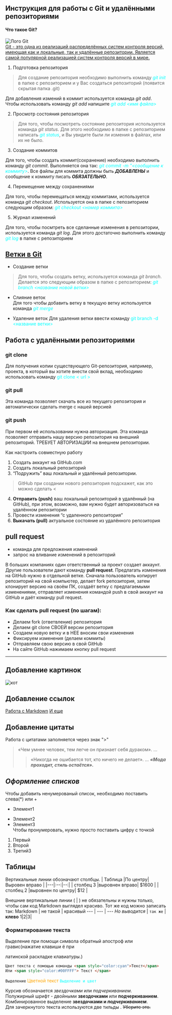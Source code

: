 ## Инструкция для работы с Git и удалёнными репозиториями
#### Что такое Git?

![Лого Git](https://upload.wikimedia.org/wikipedia/commons/thumb/e/e0/Git-logo.svg/640px-Git-logo.svg.png)  
[Git - это одна из реализаций распределённых систем контроля версий, имеющая как и локальные, так и удалённые репозитории. Является самой популярной реализацией систем контроля версий в мире.](https://git-scm.com/book/ru/v2/Введение-Что-такое-Git%3F)
1. Подготовка репозитория
>Для создание репозитория необходимо выполнить команду <span style="color:cyan">*git init*</span>  в папке с репозиторием и у Вас создаться репозиторий (появится скрытая папка .git)

Для добавления измений в коммит используется команда *git add*. Чтобы использовать команду *git add* напишите <span style="color:cyan">*git add <имя файла>*</s>

2. Просмотр состояния репозитория

>Для того, чтобы посмотреть состояние репозитория используется команда *git status*. Для этого необходимо в папке с репозиторием написать <span style="color:cyan">*git status*</span>, и Вы увидите были ли измения в файлах, или их не было.

3. Создание коммитов

Для того, чтобы создать коммит(сохранение) необходимо выполнить команду *git commit*. Выполняется она так: <span style="color:cyan">*git commit -m "<сообщение к коммиту>*</span>. Все файлы для коммита должны быть ***ДОБАВЛЕНЫ*** и сообщение к коммиту писать ***ОБЯЗАТЕЛЬНО***.

4. Перемещение между сохранениями

Для того, чтобы перемещаться между коммитами, используется команда *git checkout*. Используется она в папке с пепозиторием следующим образом: <span style="color:cyan">*git checkout <номер коммита>*</span>

5. Журнал изменений

Для того, чтобы посмтреть все сделанные изменения в репозитории, используется команда *git log*. Для этого достаточно выполнить команду <span style="color:cyan">*git log*</span> в папке с репозиторием
## [Ветки в Git](https://git-scm.com/book/ru/v2/Ветвление-в-Git-О-ветвлении-в-двух-словах)

* Создание ветки

>Для того, чтобы создать ветку, используется команда *git branch*. Делается это следующим образом в папке с репозиторием: *<span style="color:cyan">git branch <название новой ветки></span>*

* Слияние веток  
Для того чтобы добавить ветку в текущую ветку используется команда <span style="color:cyan">*git merge <name branch>*</span>

* Удаление веток
Для удаления ветки ввести команду <span style="color:cyan">git branch -d <название ветки></span>
## Работа с удалёнными репозиториями
### git clone
Для получения копии существующего Git-репозитория, например, проекта, в который вы хотите внести свой вклад, необходимо использовать команду <span style="color:cyan">git clone < url > </span>

### git pull
Эта команда позволяет скачать все из текущего репозитория и автоматически сделать merge с нашей версией

### git push
При первом её использовании нужна авторизация.
Эта команда позволяет отправить нашу версию репозитория на внешний репозиторий. ТРЕБУЕТ АВТОРИЗАЦИИ на внешнем репозитории.

Как настроить совместную работу

1. Создать аккаунт на GitHub.com
2. Создать локальный репозиторий
3. “Подружить” ваш локальный и удалённый репозитории. 
    
>GitHub при создании нового репозитория подскажет, как это можно сделать 
<
    
4. **Отправить (push)** ваш локальный репозиторий в удалённый (на GitHub), при этом, возможно, вам нужно будет авторизоваться на удалённом репозитории
5. Провести изменения “с удаленного репозитория”
6. **Выкачать (pull)** актуальное состояние из удалённого репозитория

## pull request

- команда для предложения изменений 
- запрос на вливание изменений в репозиторий

В больших компаниях один ответственный за проект создает аккаунт. Другие пользователи дают команду **pull request**. Предлагать изменения на GitHub нужно в отдельной ветке. 
Сначала пользователь копирует репозиторий на свой компьютер, делает fork репозитория, затем клонирует версию на своём ПК, создаёт ветку с предлагаемыми изменениями, отправляет изменения командой push в свой аккаунт на GitHub и даёт команду pull request.

### Как сделать pull request (по шагам):

- Делаем fork (ответвление) репозитория
- Делаем git clone СВОЕЙ версии репозитория
- Создаем новую ветку и в НЕЕ вносим свои изменения
- Фиксируем изменения (делаем коммиты)
- Отправляем свою версию в свой GitHub
- На сайте GitHub нажимаем кнопку pull request

***
## Добавление картинок
![кот](https://encrypted-tbn0.gstatic.com/images?q=tbn:ANd9GcSf__Eg-DvubtYMQnm8s7tdTVlEt1l7AN6o10gpVOyHcg&s)


## Добавление ссылок
[Работа с Markdown](https://lifehacker.ru/chto-takoe-markdown/)
[И еще](https://paulradzkov.com/2014/markdown_cheatsheet/)
## Добавление  цитаты
Работа с цитатами заполняется через знак ">"
>«Чем умнее человек, тем легче он признает себя дураком». ...
>>«Никогда не ошибается тот, кто ничего не делает». ...
>***«Мода проходит, стиль остаётся».***

## *Оформление списков*
Чтобы добавить ненумерованый список, необходимо поставить слева(*) или +
* Элемент1
+ Элемент2
+ Элемент3  
Чтобы пронумеровать, нужно просто поставить цифру с точкой
1. Первый
2. Второй 
3. Третий3
## Таблицы
Вертикальные линии обозначают столбцы.
| Таблица |По центру| Выровен вправо |
|---|:--:|--:|
| столбец 3     |выровнен вправо| $1600 |
| столбец 2     |выровнен по центру|   $12 |

Внешние вертикальные линии ( | ) не обязательны и нужны только, чтобы сам код Markdown выглядел красиво. Тот же код можно записать так:
Markdown | не такой | красивый
--- | --- | ---
*Но выводится* | `так же` | **клево**
1|2|3|
### Форматирование текста
Выделение при помощи символа обратный апостроф или гравис(нажатиe клавиши ё при 

латинской раскладке клавиатуры.)
```html 
Цвет текста с помощью команды <span style="color:cyan">Текст</span>
Или <span style="color:#00FFFF"> Текст </span>
```

`Выделение`
<span style="color:Orange">Цветной текст</span>
<span style="color:cyan">`Выделение и цвет` </span>  

Курсив обозначается *звездочками* или _подчеркиванием_.  
Полужирный шрифт - двойными **звездочками** или __подчеркиванием__.  
Комбинированное выделение **звездочками и _подчеркиванием_**.  
Для зачеркнутого текста используются две тильды . ~~Уберите это.~~ 

